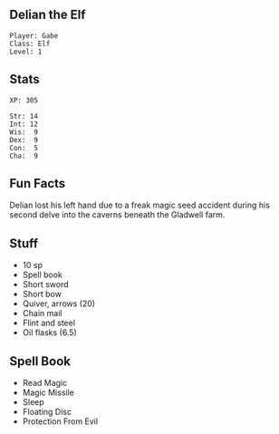 
## Delian the Elf

    Player: Gabe
    Class: Elf
    Level: 1

## Stats

    XP: 305

    Str: 14
    Int: 12
    Wis:  9
    Dex:  9
    Con:  5
    Cha:  9

## Fun Facts

Delian lost his left hand due to a freak magic seed accident during his second
delve into the caverns beneath the Gladwell farm.

## Stuff

* 10 sp
* Spell book
* Short sword
* Short bow
* Quiver, arrows (20)
* Chain mail
* Flint and steel
* Oil flasks (6.5)

## Spell Book

* Read Magic
* Magic Missile
* Sleep
* Floating Disc
* Protection From Evil

